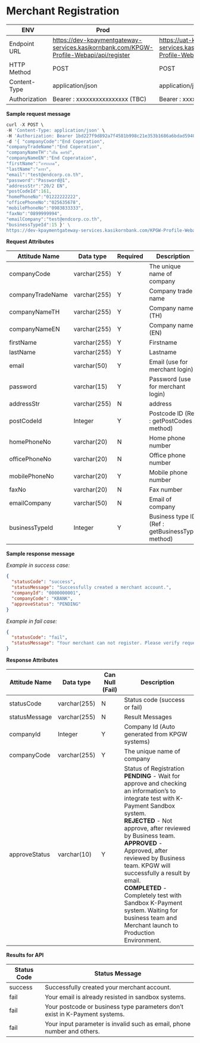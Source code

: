 # Merchant Registration

| ENV           | Prod                                                                                   | Dev/Test                                                                               |
| ------------- | -------------------------------------------------------------------------------------- | -------------------------------------------------------------------------------------- |
| Endpoint URL  | https://dev-kpaymentgateway-services.kasikornbank.com/KPGW-Profile-Webapi/api/register | https://uat-kpaymentgateway-services.kasikornbank.com/KPGW-Profile-Webapi/api/register |  | application/json | Bearer : xxxxxxxxxxxxxxxx (TBC) |
| HTTP Method   | POST                                                                                   | POST                                                                                   |
| Content-Type  | application/json                                                                       | application/json                                                                       |
| Authorization | Bearer : xxxxxxxxxxxxxxxx (TBC)                                                        | Bearer : xxxxxxxxxxxxxxxx (TBC)                                                        |

**Sample request message**

```javascript
curl -X POST \
-H 'Content-Type: application/json' \
-H 'Authorization: Bearer 1bd227f9d892a7f4581b998c21e353b1686a6bdad5940e7bb6aa596c96e0a6ec' \
-d '{ "companyCode":"End Coperation",
"companyTradeName":"End Coperation",
"companyNameTH":"เอ็น คอร์ป",
"companyNameEN":"End Coperataion",
"firstName":"การะเกด",
"lastName":"ดารา",
"email":"test@endcorp.co.th",
"password":"Password@1",
"addressStr":"20/2 EN",
"postCodeId":161,
"homePhoneNo":"01222222222",
"officePhoneNo":"025635678",
"mobilePhoneNo":"0983833333",
"faxNo":"0899999994",
"emailCompany":"test@endcorp.co.th",
"businessTypeId":15 }' \
https://dev-kpaymentgateway-services.kasikornbank.com/KPGW-Profile-Webapi/api/register
```

**Request Attributes**

| Attitude Name    | Data type    | Required | Description                                     |
| ---------------- | ------------ | -------- | ----------------------------------------------- |
| companyCode      | varchar(255) | Y        | The unique name of company                      |
| companyTradeName | varchar(255) | Y        | Company trade name                              |
| companyNameTH    | varchar(255) | Y        | Company name (TH)                               |
| companyNameEN    | varchar(255) | Y        | Company name (EN)                               |
| firstName        | varchar(255) | Y        | Firstname                                       |
| lastName         | varchar(255) | Y        | Lastname                                        |
| email            | varchar(50)  | Y        | Email (use for merchant login)                  |
| password         | varchar(15)  | Y        | Password (use for merchant login)               |
| addressStr       | varchar(255) | N        | address                                         |
| postCodeId       | Integer      | Y        | Postcode ID (Ref : getPostCodes method)         |
| homePhoneNo      | varchar(20)  | N        | Home phone number                               |
| officePhoneNo    | varchar(20)  | N        | Office phone number                             |
| mobilePhoneNo    | varchar(20)  | Y        | Mobile phone number                             |
| faxNo            | varchar(20)  | N        | Fax number                                      |
| emailCompany     | varchar(50)  | N        | Email of company                                |
| businessTypeId   | Integer      | Y        | Business type ID (Ref : getBusinessType method) |

**Sample response message**

_Example in success case:_

```json
{
  "statusCode": "success",
  "statusMessage": "Successfully created a merchant account.",
  "companyId": "0000000001",
  "companyCode": "KBANK",
  "approveStatus": "PENDING"
}
```

_Example in fail case:_

```json
{
  "statusCode": "fail",
  "statusMessage": "Your merchant can not register. Please verify request parameters."
}
```

**Response Attributes**

| Attitude Name | Data type    | Can Null (Fail) | Description                                                                                                                                                                                                                                                                                                                                                                                                                                                           |
| ------------- | ------------ | --------------- | --------------------------------------------------------------------------------------------------------------------------------------------------------------------------------------------------------------------------------------------------------------------------------------------------------------------------------------------------------------------------------------------------------------------------------------------------------------------- |
| statusCode    | varchar(255) | N               | Status code (success or fail)                                                                                                                                                                                                                                                                                                                                                                                                                                         |
| statusMessage | varchar(255) | N               | Result Messages                                                                                                                                                                                                                                                                                                                                                                                                                                                       |
| companyId     | Integer      | Y               | Company Id (Auto generated from KPGW systems)                                                                                                                                                                                                                                                                                                                                                                                                                         |
| companyCode   | varchar(255) | Y               | The unique name of company                                                                                                                                                                                                                                                                                                                                                                                                                                            |
| approveStatus | varchar(10)  | Y               | Status of Registration <br/> **PENDING** - Wait for approve and checking an information’s to integrate test with K-Payment Sandbox system. <br/> **REJECTED** - Not approve, after reviewed by Business team. <br/> **APPROVED** - Approved, after reviewed by Business team. KPGW will successfully a result by email. <br/> **COMPLETED** - Completely test with Sandbox K-Payment system. Waiting for business team and Merchant launch to Production Environment. |

**Results for APl**

| Status Code | Status Message                                                              |
| ----------- | --------------------------------------------------------------------------- |
| success     | Successfully created your merchant account.                                 |
| fail        | Your email is already resisted in sandbox systems.                          |
| fail        | Your postcode or business type parameters don’t exist in K-Payment systems. |
| fail        | Your input parameter is invalid such as email, phone number and others.     |
